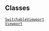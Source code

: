 ## Classes

<a href="../object/SwitchableViewport.html#SwitchableViewport"
target="main"><code>SwitchableViewport</code></a>  
<a href="../object/Viewport.html#Viewport"
target="main"><code>Viewport</code></a>  
